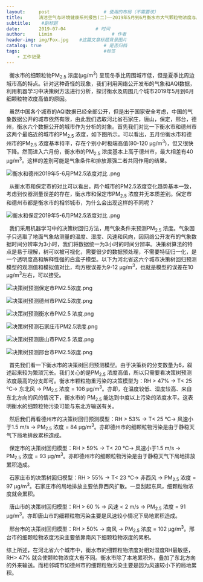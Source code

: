 ```yaml
---
layout:     post                    # 使用的布局（不需要改）
title:      清洁空气与环境健康系列报告(二)——2019年5月到6月衡水市大气颗粒物浓度与周围城市对比分析            # 标题
subtitle:    #副标题
date:       2019-07-04           # 时间
author:     Limin                      # 作者
header-img: img/Fox.jpg    #这篇文章标题背景图片
catalog: true                       # 是否归档
tags:                               #标签
    - 工作记录
---
```



&nbsp; 衡水市的细颗粒物PM<sub>2.5</sub> 浓度(µg/m<sup>3</sup>) 呈现冬季比周围城市低，但是夏季比周边城市高的特点。针对这种奇怪的现象，我们利用网络公开发布的气象和AQI数据，利用机器学习中决策树方法进行分析，探讨衡水及周围几个城市2019年5月到6月细颗粒物浓度高值的原因。

&nbsp; 虽然中国各个城市的AQI数据已经全部公开，但是出于国家安全考虑，中国的气象数据公开的城市依然有限，由此我们选取河北省石家庄，唐山，保定，邢台，德州，衡水六个数据公开的城市作为分析的对象。首先我们对比一下衡水市和德州市这两个最临近的城市的PM<sub>2.5</sub> 浓度，如下图所示。可以看出，五月份衡水市和德州市的PM<sub>2.5</sub> 浓度基本持平，存在个别小时极端高值(80-120 µg/m<sup>3</sup>)，但又很快下降。然而进入六月份，衡水市的PM<sub>2.5</sub> 浓度基本上高于德州市，最大相差有40 µg/m<sup>3</sup>。这样的差别可能是气象条件和排放源强二者共同作用的结果。

![衡水和德州2019年5-6月PM2.5浓度对比 .png](https://upload-images.jianshu.io/upload_images/17085473-56b65018a8764375.png?imageMogr2/auto-orient/strip%7CimageView2/2/w/1240)

&nbsp; 从衡水市和保定市的对比可以看出，两个城市的PM2.5浓度变化趋势基本一致，考虑到仪器测量误差的存在，衡水市和保定市PM<sub>2.5</sub> 浓度并无本质差别。保定市和德州市都是衡水市的相邻城市，为什么会出现这样的不同呢？

![衡水和保定2019年5-6月PM2.5浓度对比 .png](https://upload-images.jianshu.io/upload_images/17085473-2d598faa91064603.png?imageMogr2/auto-orient/strip%7CimageView2/2/w/1240)

&nbsp; 我们采用机器学习中的决策树回归方法，用气象条件来预测PM<sub>2.5</sub> 浓度。气象因子只选取了地面气象站测量的温度、湿度、风速和风向，因网络公开发布的气象数据时间分辨率为3小时，我们将数据统一为3小时的时间分辨率。决策树算法的特点是易于理解，树可以被可视化，需要很少的数据预处理，不需要特征归一化，是一个透明度高和解释性强的白盒子模型。以下为河北省这六个城市决策树回归预测模型的观测值和模拟值对比，均方根误差为9-12  µg/m<sup>3</sup>，也就是模型的误差在10 µg/m<sup>3</sup>左右，可以接受。

![决策树预测保定市PM2.5浓度.png](https://upload-images.jianshu.io/upload_images/17085473-a6ed91bd2a1de310.png?imageMogr2/auto-orient/strip%7CimageView2/2/w/1240)

![决策树预测德州市PM2.5浓度.png](https://upload-images.jianshu.io/upload_images/17085473-82ec996a4e1eed04.png?imageMogr2/auto-orient/strip%7CimageView2/2/w/1240)

![决策树预测衡水市PM2.5 浓度.png](https://upload-images.jianshu.io/upload_images/17085473-dca40f09e35bd99d.png?imageMogr2/auto-orient/strip%7CimageView2/2/w/1240)

![决策树预测石家庄市PM2.5浓度.png](https://upload-images.jianshu.io/upload_images/17085473-9cb730a5967ba4c6.png?imageMogr2/auto-orient/strip%7CimageView2/2/w/1240)

![决策树预测唐山市PM2.5 浓度.png](https://upload-images.jianshu.io/upload_images/17085473-30b6090217c319cd.png?imageMogr2/auto-orient/strip%7CimageView2/2/w/1240)

![决策树预测邢台市PM2.5浓度.png](https://upload-images.jianshu.io/upload_images/17085473-71d1039f80425671.png?imageMogr2/auto-orient/strip%7CimageView2/2/w/1240)

&nbsp; 首先我们看一下衡水市的决策树回归预测模型。由于决策树的分支数量为6，叙述起来较为繁琐冗长。我们关心的是PM<sub>2.5</sub> 浓度高值，所以只需要看决策树预测浓度最高的分支即可。衡水市颗粒物重污染的决策模型为：RH > 47% → T< 25 ℃→ 东北风 → PM<sub>2.5</sub> 浓度 = 108 µg/m<sup>3</sup>。亦即，在温度较低、湿度较高、来自东北方向的风的情况下，衡水市的 PM<sub>2.5</sub> 能达到中度以上污染的浓度水平。这表明衡水的细颗粒物污染可能与东北方输送有关。

 &nbsp;  然后我们再看德州市的决策树回归预测模型：RH > 53% → T< 25 ℃→ 风速小于1.5 m/s → PM<sub>2.5</sub> 浓度 = 84 µg/m<sup>3</sup>。亦即德州市的细颗粒物污染是由于静稳天气下局地排放累积造成。

 &nbsp;  保定市的决策树回归模型：RH > 59% → T< 20 ℃→ 风速小于1.5 m/s → PM<sub>2.5</sub> 浓度 = 93 µg/m<sup>3</sup>。亦即德州市的细颗粒物污染是由于静稳天气下局地排放累积造成。

 &nbsp; 石家庄市的决策树回归模型：RH > 55% → T< 23 ℃→ 非西风 → PM<sub>2.5</sub> 浓度 = 97 µg/m<sup>3</sup>。石家庄市的局地排放主要依靠西风扩散。一旦刮起东风，细颗粒物浓度就会累积。

 &nbsp; 唐山市的决策树回归模型：RH > 60 % → 风速 < 2 m/s → PM<sub>2.5</sub> 浓度 = 91 µg/m<sup>3</sup>。亦即唐山市的细颗粒物污染主要是风速较小情况下局地累积造成。

 &nbsp; 邢台市的决策树回归模型：RH > 50% → 南风 → PM<sub>2.5</sub> 浓度 = 102 µg/m<sup>3</sup>。邢台市的细颗粒物浓度污染主要依靠南风下细颗粒物浓度的累积。

综上所述，在河北省六个城市中，衡水市的细颗粒物浓度对相对湿度RH最敏感，RH> 47% 就会使颗粒物浓度大有不同。衡水市除了本地累积外，叠加了东北方向的外来输送。而相邻城市如德州市的细颗粒物污染主要是因为风速较小下的局地累积。









